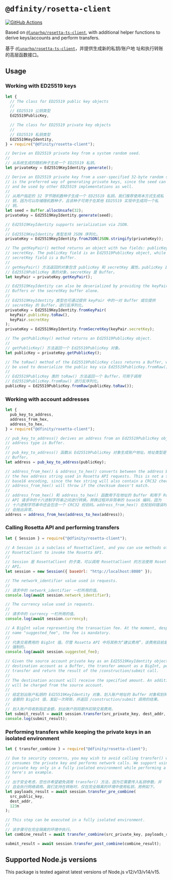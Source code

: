 # `@dfinity/rosetta-client`

[![GitHub Actions](https://github.com/dfinity/rosetta-client/workflows/integration-test/badge.svg?branch=master)](https://github.com/dfinity/rosetta-client/actions?query=branch%3Amaster)

Based on [`@lunarhq/rosetta-ts-client`][rosetta-ts-client], with additional
helper functions to derive keys/accounts and perform transfers.

基于 [`@lunarhq/rosetta-ts-client`][rosetta-ts-client]，并提供生成新的私钥/账户地
址和执行转账的高层函数接口。

## Usage

### Working with ED25519 keys

```javascript
let {
  // The class for ED25519 public key objects
  //
  // ED25519 公钥类型
  Ed25519PublicKey,

  // The class for ED25519 private key objects
  //
  // ED25519 私钥类型
  Ed25519KeyIdentity,
} = require("@dfinity/rosetta-client");

// Derive an ED25519 private key from a system random seed.
//
// 从系统生成的随机种子生成一个 ED25519 私钥。
let privateKey = Ed25519KeyIdentity.generate();

// Derive an ED25519 private key from a user-specified 32-byte random seed. This
// is the preferred way of generating private keys, since the seed can be stored
// and be used by other ED25519 implementations as well.
//
// 从用户指定的 32 字节随机数种子生成一个 ED25519 私钥。我们推荐使用本方式生成私
// 钥，因为可以存储随机数种子，且该种子可用于在其他 ED25519 实现中生成同一个私
// 钥。
let seed = Buffer.allocUnsafe(32);
privateKey = Ed25519KeyIdentity.generate(seed);

// Ed25519KeyIdentity supports serialization via JSON.
//
// Ed25519KeyIdentity 类型支持 JSON 序列化。
privateKey = Ed25519KeyIdentity.fromJSON(JSON.stringify(privateKey));

// The getKeyPair() method returns an object with two fields: publicKey &
// secretKey. The publicKey field is an Ed25519PublicKey object, while the
// secretKey field is a Buffer.
//
// getKeyPair() 方法返回的对象包含 publicKey 和 secretKey 属性。publicKey 是
// Ed25519PublicKey 类的对象，secretKey 是 Buffer。
let keyPair = privateKey.getKeyPair();

// Ed25519KeyIdentity can also be deserialized by providing the keyPair's
// Buffers or the secretKey buffer alone.
//
// Ed25519KeyIdentity 类型也可通过提供 keyPair 中的一对 Buffer 或仅提供
// secretKey 的 Buffer，进行反序列化。
privateKey = Ed25519KeyIdentity.fromKeyPair(
  keyPair.publicKey.toRaw(),
  keyPair.secretKey
);
privateKey = Ed25519KeyIdentity.fromSecretKey(keyPair.secretKey);

// The getPublicKey() method returns an Ed25519PublicKey object.
//
// getPublicKey() 方法返回一个 Ed25519PublicKey 对象。
let publicKey = privateKey.getPublicKey();

// The toRaw() method of the Ed25519PublicKey class returns a Buffer, which can
// be used to deserialize the public key via Ed25519PublicKey.fromRaw().
//
// Ed25519PublicKey 类的 toRaw() 方法返回一个 Buffer，可用于调用
// Ed25519PublicKey.fromRaw() 进行反序列化。
publicKey = Ed25519PublicKey.fromRaw(publicKey.toRaw());
```

### Working with account addresses

```javascript
let {
  pub_key_to_address,
  address_from_hex,
  address_to_hex,
} = require("@dfinity/rosetta-client");

// pub_key_to_address() derives an address from an Ed25519PublicKey object. The
// address type is Buffer.
//
// pub_key_to_address() 函数从 Ed25519PublicKey 对象生成账户地址。地址类型是
// Buffer。
let address = pub_key_to_address(publicKey);

// address_from_hex() & address_to_hex() converts between the address Buffer and
// the hex address string used in Rosetta API requests. This is not a simple
// base16 encoding, since the hex string will also contain a CRC32 checksum.
// address_from_hex() will throw if the checksum doesn't match.
//
// address_from_hex() 和 address_to_hex() 函数用于在地址的 Buffer 和用于 Rosetta
// API 请求中的十六进制字符串之间进行转换。转换过程并非简单的 base16 编码，因为
// 十六进制字符串中还会包含一个 CRC32 校验码。address_from_hex() 在校验码错误时
// 会抛出异常。
address = address_from_hex(address_to_hex(address));
```

### Calling Rosetta API and performing transfers

```javascript
let { Session } = require("@dfinity/rosetta-client");

// A Session is a subclass of RosettaClient, and you can use methods of
// RosettaClient to invoke the Rosetta API.
//
// Session 是 RosettaClient 的子类，可以调用 RosettaClient 的方法使用 Rosetta
// API。
let session = new Session({ baseUrl: "http://localhost:8080" });

// The network_identifier value used in requests.
//
// 请求中的 network_identifier 一栏所用的值。
console.log(await session.network_identifier);

// The currency value used in requests.
//
// 请求中的 currency 一栏所用的值。
console.log(await session.currency);

// A BigInt value representing the transaction fee. At the moment, despite the
// name "suggested_fee", the fee is mandatory.
//
// 代表交易费用的 BigInt 值。尽管 Rosetta API 中将其称为“建议费用”，该费用目前是
// 强制的。
console.log(await session.suggested_fee);

// Given the source account private key as an Ed25519KeyIdentity object, the
// destination account as a Buffer, the transfer amount as a BigInt, perform a
// transfer and return the result of the /construction/submit call.
//
// The destination account will receive the specified amount. An additional fee
// will be charged from the source account.
//
// 给定划出账户私钥的 Ed25519KeyIdentity 对象、划入账户地址的 Buffer 对象和划转
// 金额的 BigInt 值，发起一次转账，并返回 /construction/submit 调用的结果。
//
// 划入账户将收到指定金额，划出账户则将额外扣除交易费用。
let submit_result = await session.transfer(src_private_key, dest_addr, 123n);
console.log(submit_result);
```

### Performing transfers while keeping the private keys in an isolated environment

```javascript
let { transfer_combine } = require("@dfinity/rosetta-client");

// Due to security concerns, you may wish to avoid calling transfer() which
// consumes the private key and performs network calls. We support using the
// private key only in a fully isolated environment while performing a transfer,
// here's an example.
//
// 出于安全考虑，您也许希望避免调用 transfer() 方法，因为它需要传入私钥参数，并
// 且会执行网络调用。我们支持在转账时，仅在完全隔离的环境中使用私钥，用例如下。
let payloads_result = await session.transfer_pre_combine(
  src_public_key,
  dest_addr,
  123n
);

// This step can be executed in a fully isolated environment.
//
// 该步骤可在完全隔离的环境中执行。
let combine_result = await transfer_combine(src_private_key, payloads_result);

submit_result = await session.transfer_post_combine(combine_result);
```

## Supported Node.js versions

This package is tested against latest versions of Node.js v12/v13/v14/v15.

[rosetta-ts-client]: https://github.com/lunarhq/rosetta-ts-client

<!--
## TODO

- [x] Watch out for the next test net deployment, set appropriate default fee.
- [x] Given a transaction hash, query the transfer status and confirm if it
      reached the chain or is rejected. Since `ic-rosetta-api` doesn't implement
      [`/search/transactions`][search_transactions] yet, the JavaScript SDK may need
      to workaround this by polling all blocks and doing its own indexing.
- [ ] Error handling in the polling logic.
- [ ] Other high-level Rosetta API wrappers (or redirect underlying
  `RosettaClient` method calls so to avoid some boilerplates in the request,
  e.g. `network_identifier`).
- [x] Proper license & packaging.
- [ ] Better names.

[search_transactions]: https://www.rosetta-api.org/docs/SearchApi.html#searchtransactions
-->
